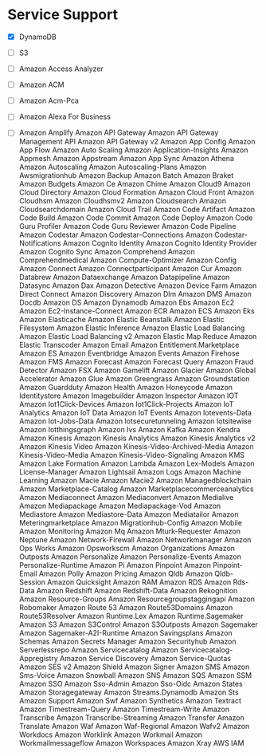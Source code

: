 
# Service Support
- [x] DynamoDB
- [ ] S3

- [ ] Amazon Access Analyzer
- [ ] Amazon ACM
- [ ] Amazon Acm-Pca
- [ ] Amazon Alexa For Business
- [ ] Amazon Amplify
Amazon API Gateway
Amazon API Gateway Management API
Amazon API Gateway v2
Amazon App Config
Amazon App Flow
Amazon Auto Scaling
Amazon Application-Insights
Amazon Appmesh
Amazon Appstream
Amazon App Sync
Amazon Athena
Amazon Autoscaling
Amazon Autoscaling-Plans
Amazon Awsmigrationhub
Amazon Backup
Amazon Batch
Amazon Braket
Amazon Budgets
Amazon Ce
Amazon Chime
Amazon Cloud9
Amazon Cloud Directory
Amazon Cloud Formation
Amazon Cloud Front
Amazon Cloudhsm
Amazon Cloudhsmv2
Amazon Cloudsearch
Amazon Cloudsearchdomain
Amazon Cloud Trail
Amazon Code Artifact
Amazon Code Build
Amazon Code Commit
Amazon Code Deploy
Amazon Code Guru Profiler
Amazon Code Guru Reviewer
Amazon Code Pipeline
Amazon Codestar
Amazon Codestar-Connections
Amazon Codestar-Notifications
Amazon Cognito Identity
Amazon Cognito Identity Provider
Amazon Cognito Sync
Amazon Comprehend
Amazon Comprehendmedical
Amazon Compute-Optimizer
Amazon Config
Amazon Connect
Amazon Connectparticipant
Amazon Cur
Amazon Databrew
Amazon Dataexchange
Amazon Datapipeline
Amazon Datasync
Amazon Dax
Amazon Detective
Amazon Device Farm
Amazon Direct Connect
Amazon Discovery
Amazon Dlm
Amazon DMS
Amazon Docdb
Amazon DS
Amazon Dynamodb
Amazon Ebs
Amazon Ec2
Amazon Ec2-Instance-Connect
Amazon ECR
Amazon ECS
Amazon Eks
Amazon Elasticache
Amazon Elastic Beanstalk
Amazon Elastic Filesystem
Amazon Elastic Inference
Amazon Elastic Load Balancing
Amazon Elastic Load Balancing v2
Amazon Elastic Map Reduce
Amazon Elastic Transcoder
Amazon Email
Amazon Entitlement.Marketplace
Amazon ES
Amazon Eventbridge
Amazon Events
Amazon Firehose
Amazon FMS
Amazon Forecast
Amazon Forecast Query
Amazon Fraud Detector
Amazon FSX
Amazon Gamelift
Amazon Glacier
Amazon Global Accelerator
Amazon Glue
Amazon Greengrass
Amazon Groundstation
Amazon Guardduty
Amazon Health
Amazon Honeycode
Amazon Identitystore
Amazon Imagebuilder
Amazon Inspector
Amazon IOT
Amazon Iot1Click-Devices
Amazon Iot1Click-Projects
Amazon IoT Analytics
Amazon IoT Data
Amazon IoT Events
Amazon Iotevents-Data
Amazon Iot-Jobs-Data
Amazon Iotsecuretunneling
Amazon Iotsitewise
Amazon Iotthingsgraph
Amazon Ivs
Amazon Kafka
Amazon Kendra
Amazon Kinesis
Amazon Kinesis Analytics
Amazon Kinesis Analytics v2
Amazon Kinesis Video
Amazon Kinesis-Video-Archived-Media
Amazon Kinesis-Video-Media
Amazon Kinesis-Video-Signaling
Amazon KMS
Amazon Lake Formation
Amazon Lambda
Amazon Lex-Models
Amazon License-Manager
Amazon Lightsail
Amazon Logs
Amazon Machine Learning
Amazon Macie
Amazon Macie2
Amazon Managedblockchain
Amazon Marketplace-Catalog
Amazon Marketplacecommerceanalytics
Amazon Mediaconnect
Amazon Mediaconvert
Amazon Medialive
Amazon Mediapackage
Amazon Mediapackage-Vod
Amazon Mediastore
Amazon Mediastore-Data
Amazon Mediatailor
Amazon Meteringmarketplace
Amazon Migrationhub-Config
Amazon Mobile
Amazon Monitoring
Amazon Mq
Amazon Mturk-Requester
Amazon Neptune
Amazon Network-Firewall
Amazon Networkmanager
Amazon Ops Works
Amazon Opsworkscm
Amazon Organizations
Amazon Outposts
Amazon Personalize
Amazon Personalize-Events
Amazon Personalize-Runtime
Amazon Pi
Amazon Pinpoint
Amazon Pinpoint-Email
Amazon Polly
Amazon Pricing
Amazon Qldb
Amazon Qldb-Session
Amazon Quicksight
Amazon RAM
Amazon RDS
Amazon Rds-Data
Amazon Redshift
Amazon Redshift-Data
Amazon Rekognition
Amazon Resource-Groups
Amazon Resourcegroupstaggingapi
Amazon Robomaker
Amazon Route 53
Amazon Route53Domains
Amazon Route53Resolver
Amazon Runtime.Lex
Amazon Runtime.Sagemaker
Amazon S3
Amazon S3Control
Amazon S3Outposts
Amazon Sagemaker
Amazon Sagemaker-A2I-Runtime
Amazon Savingsplans
Amazon Schemas
Amazon Secrets Manager
Amazon Securityhub
Amazon Serverlessrepo
Amazon Servicecatalog
Amazon Servicecatalog-Appregistry
Amazon Service Discovery
Amazon Service-Quotas
Amazon SES v2
Amazon Shield
Amazon Signer
Amazon SMS
Amazon Sms-Voice
Amazon Snowball
Amazon SNS
Amazon SQS
Amazon SSM
Amazon SSO
Amazon Sso-Admin
Amazon Sso-Oidc
Amazon States
Amazon Storagegateway
Amazon Streams.Dynamodb
Amazon Sts
Amazon Support
Amazon Swf
Amazon Synthetics
Amazon Textract
Amazon Timestream-Query
Amazon Timestream-Write
Amazon Transcribe
Amazon Transcribe-Streaming
Amazon Transfer
Amazon Translate
Amazon Waf
Amazon Waf-Regional
Amazon Wafv2
Amazon Workdocs
Amazon Worklink
Amazon Workmail
Amazon Workmailmessageflow
Amazon Workspaces
Amazon Xray
AWS IAM
